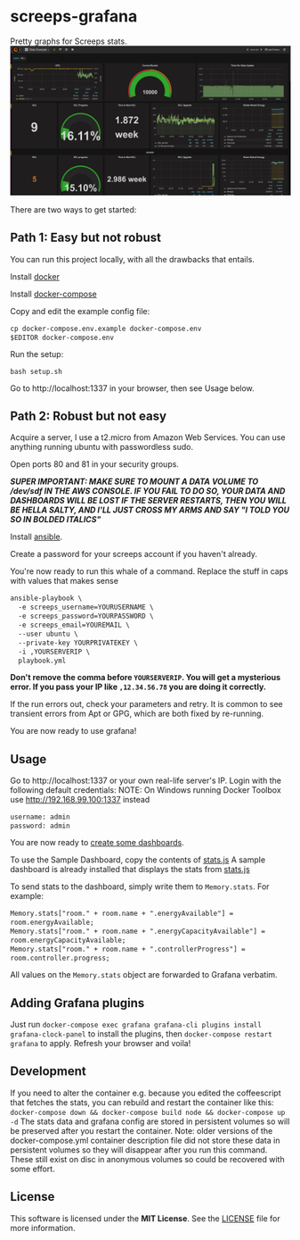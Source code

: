 # screeps-grafana

Pretty graphs for Screeps stats. 
![sampleDashboard](sampleDashboard.png)

There are two ways to get started:

## Path 1: Easy but not robust
You can run this project locally, with all the drawbacks that entails.

Install [docker](https://docs.docker.com/engine/installation/)

Install [docker-compose](https://docs.docker.com/compose/install/)

Copy and edit the example config file:

```
cp docker-compose.env.example docker-compose.env
$EDITOR docker-compose.env
```

Run the setup:

```
bash setup.sh
```

Go to http://localhost:1337 in your browser, then see Usage below.

## Path 2: Robust but not easy

Acquire a server, I use a t2.micro from Amazon Web Services. You can use anything running ubuntu with passwordless sudo.

Open ports 80 and 81 in your security groups.

***SUPER IMPORTANT: MAKE SURE TO MOUNT A DATA VOLUME TO /dev/sdf IN THE AWS CONSOLE. IF YOU FAIL TO DO SO, YOUR DATA AND DASHBOARDS WILL BE LOST IF THE SERVER RESTARTS, THEN YOU WILL BE HELLA SALTY, AND I'LL JUST CROSS MY ARMS AND SAY "I TOLD YOU SO IN BOLDED ITALICS"***

Install [ansible](http://docs.ansible.com/ansible/intro_installation.html).

Create a password for your screeps account if you haven't already.

You're now ready to run this whale of a command. Replace the stuff in caps with values that makes sense

```
ansible-playbook \
  -e screeps_username=YOURUSERNAME \
  -e screeps_password=YOURPASSWORD \
  -e screeps_email=YOUREMAIL \
  --user ubuntu \
  --private-key YOURPRIVATEKEY \
  -i ,YOURSERVERIP \
  playbook.yml
```

**Don't remove the comma before `YOURSERVERIP`. You will get a mysterious error. If you pass your IP like `,12.34.56.78` you are doing it correctly.**

If the run errors out, check your parameters and retry. It is common to see transient errors from Apt or GPG, which are both fixed by re-running.

You are now ready to use grafana!

## Usage

Go to http://localhost:1337 or your own real-life server's IP. Login with the following default credentials:
NOTE: On Windows running Docker Toolbox use http://192.168.99.100:1337 instead

```
username: admin
password: admin
```
You are now ready to [create some dashboards](https://www.youtube.com/watch?v=OUvJamHeMpw).

To use the Sample Dashboard, copy the contents of [stats.js](stats.js)
A sample dashboard is already installed that displays the stats from [stats.js](stats.js)


To send stats to the dashboard, simply write them to `Memory.stats`. For example:

```
Memory.stats["room." + room.name + ".energyAvailable"] = room.energyAvailable;
Memory.stats["room." + room.name + ".energyCapacityAvailable"] = room.energyCapacityAvailable;
Memory.stats["room." + room.name + ".controllerProgress"] = room.controller.progress;
```
All values on the `Memory.stats` object are forwarded to Grafana verbatim.

## Adding Grafana plugins
Just run 
`docker-compose exec grafana grafana-cli plugins install grafana-clock-panel`
to install the plugins, then 
`docker-compose restart grafana`
to apply. Refresh your browser and voila!

## Development
If you need to alter the container e.g. because you edited the coffeescript that fetches the stats, you can rebuild and restart the container like this:
`docker-compose down && docker-compose build node && docker-compose up -d`
The stats data and grafana config are stored in persistent volumes so will be preserved after you restart the container.
Note: older versions of the docker-compose.yml container description file did not store these data in persistent volumes so they will disappear after you run this command. These still exist on disc in anonymous volumes so could be recovered with some effort.

## License

This software is licensed under the **MIT License**. See the [LICENSE](LICENSE) file for more information.

